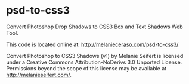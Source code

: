 psd-to-css3
===========

Convert Photoshop Drop Shadows to CSS3 Box and Text Shadows Web Tool.

This code is located online at: http://melanieceraso.com/psd-to-css3/

Convert Photoshop to CSS3 Shadows (v1) by Melanie Seifert is licensed under a Creative Commons Attribution-NoDerivs 3.0 Unported License.
Permissions beyond the scope of this license may be available at http://melanieseifert.com/. 
